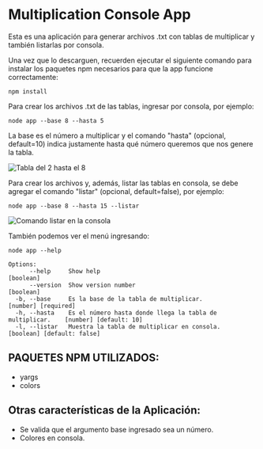 
# Multiplication Console App

Esta es una aplicación para generar archivos .txt con tablas de multiplicar y también listarlas por consola.

Una vez que lo descarguen, recuerden ejecutar el siguiente comando para instalar los paquetes npm necesarios para que la app funcione correctamente:

```
npm install
```

Para crear los archivos .txt de las tablas, ingresar por consola, por ejemplo: 

```
node app --base 8 --hasta 5 
```
La base es el número a multiplicar y el comando "hasta" (opcional, default=10) indica justamente hasta qué número queremos que nos genere la tabla.

![Tabla del 2 hasta el 8](https://raw.githubusercontent.com/CarolinaRamon/multiplicar-node/main/assets/ejemplo-archivo.png "Ejemplo de archivo creado")

Para crear los archivos y, además, listar las tablas en consola, se debe agregar el comando "listar" (opcional, default=false), por ejemplo: 

```
node app --base 8 --hasta 15 --listar
```
![Comando listar en la consola](https://raw.githubusercontent.com/CarolinaRamon/multiplicar-node/main/assets/ejemplo-consola.png "Ejemplo de tabla en consola")

También podemos ver el menú ingresando:

```
node app --help
```

```
Options:
      --help     Show help                                                  [boolean]
      --version  Show version number                                        [boolean]
  -b, --base     Es la base de la tabla de multiplicar.                     [number] [required]
  -h, --hasta    Es el número hasta donde llega la tabla de multiplicar.    [number] [default: 10]
  -l, --listar   Muestra la tabla de multiplicar en consola.                [boolean] [default: false]
```

## PAQUETES NPM UTILIZADOS:
- yargs
- colors

## Otras características de la Aplicación:
- Se valida que el argumento base ingresado sea un número. 
- Colores en consola.

